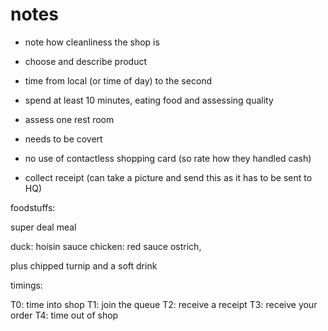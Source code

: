 # notes

+ note how cleanliness the shop is

+ choose and describe product
+ time from local (or time of day) to the second
+ spend at least 10 minutes, eating food and assessing quality
+ assess one rest room

+ needs to be covert
+ no use of contactless shopping card (so rate how they handled cash)
+ collect receipt (can take a picture and send this as it has to be sent to HQ)

foodstuffs:

super deal meal

duck: hoisin sauce
chicken: red sauce
ostrich, 

plus chipped turnip and a soft drink

timings:

T0: time into shop
T1: join the queue
T2: receive a receipt
T3: receive your order
T4: time out of shop

